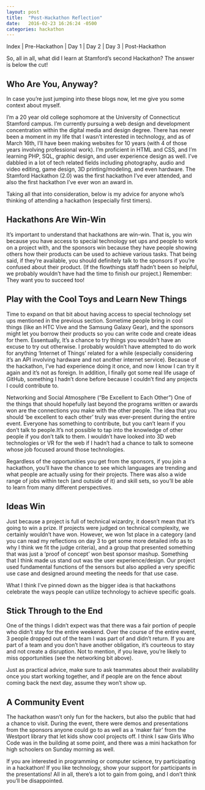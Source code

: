 ```yaml
---
layout: post
title:  "Post-Hackathon Reflection"
date:   2016-02-23 16:26:24 -0500
categories: hackathon
---
```

Index | Pre-Hackathon | Day 1 | Day 2 | Day 3 | Post-Hackathon

So, all in all, what did I learn at Stamford’s second Hackathon? The answer is below the cut!

## Who Are You, Anyway?
In case you’re just jumping into these blogs now, let me give you some context about myself.

I’m a 20 year old college sophomore at the University of Connecticut Stamford campus. I’m currently pursuing a web design and development concentration within the digital media and design degree. There has never been a moment in my life that I wasn’t interested in technology, and as of March 16th, I’ll have been making websites for 10 years (with 4 of those years involving professional work). I’m proficient in HTML and CSS, and I’m learning PHP, SQL, graphic design, and user experience design as well. I’ve dabbled in a lot of tech related fields including photography, audio and video editing, game design, 3D printing/modeling, and even hardware. The Stamford Hackathon (2.0) was the first hackathon I’ve ever attended, and also the first hackathon I’ve ever won an award in.

Taking all that into consideration, below is my advice for anyone who’s thinking of attending a hackathon (especially first timers).

## Hackathons Are Win-Win
It’s important to understand that hackathons are win-win. That is, you win because you have access to special technology set ups and people to work on a project with, and the sponsors win because they have people showing others how their products can be used to achieve various tasks. That being said, if they’re available, you should definitely talk to the sponsors if you’re confused about their product. (If the flowthings staff hadn’t been so helpful, we probably wouldn’t have had the time to finish our project.) Remember: They want you to succeed too!

## Play with the Cool Toys and Learn New Things
Time to expand on that bit about having access to special technology set ups mentioned in the previous section. Sometime people bring in cool things (like an HTC Vive and the Samsung Galaxy Gear), and the sponsors might let you borrow their products so you can write code and create ideas for them. Essentually, It’s a chance to try things you wouldn’t have an excuse to try out otherwise. I probably wouldn’t have attempted to do work for anything ‘Internet of Things’ related for a while (especially considering it’s an API involving hardware and not another internet service). Because of the hackathon, I’ve had experience doing it once, and now I know I can try it again and it’s not as foreign. In addition, I finally got some real life usage of GitHub, something I hadn’t done before because I couldn’t find any projects I could contribute to.

Networking and Social Atmosphere (“Be Excellent to Each Other”)
One of the things that should hopefully last beyond the programs written or awards won are the connections you make with the other people. The idea that you should ‘be excellent to each other’ truly was ever-present during the entire event. Everyone has something to contribute, but you can’t learn if you don’t talk to people.It’s not possible to tap into the knowledge of other people if you don’t talk to them. I wouldn’t have looked into 3D web technologies or VR for the web if I hadn’t had a chance to talk to someone whose job focused around those technologies.

Regardless of the opportunities you get from the sponsors, if you join a hackathon, you’ll have the chance to see which languages are trending and what people are actually using for their projects. There was also a wide range of jobs within tech (and outside of it) and skill sets, so you’ll be able to learn from many different perspectives.

## Ideas Win
Just because a project is full of technical wizardry, it doesn’t mean that it’s going to win a prize. If projects were judged on technical complexity, we certainly wouldn’t have won. However, we won 1st place in a category (and you can read my reflections on day 3 to get some more detailed info as to why I think we fit the judge criteria), and a group that presented something that was just a ‘proof of concept’ won best sponsor mashup. Something that I think made us stand out was the user experience/design. Our project used fundamental functions of the sensors but also applied a very specific use case and designed around meeting the needs for that use case.

What I think I’ve pinned down as the bigger idea is that hackathons celebrate the ways people can utilize technology to achieve specific goals.

## Stick Through to the End
One of the things I didn’t expect was that there was a fair portion of people who didn’t stay for the entire weekend. Over the course of the entire event, 3 people dropped out of the team I was part of and didn’t return. If you are part of a team and you don’t have another obligation, it’s courteous to stay and not create a disruption. Not to mention, if you leave, you’re likely to miss opportunities (see the networking bit above).

Just as practical advice, make sure to ask teammates about their availability once you start working together, and if people are on the fence about coming back the next day, assume they won’t show up.

## A Community Event
The hackathon wasn’t only fun for the hackers, but also the public that had a chance to visit. During the event, there were demos and presentations from the sponsors anyone could go to as well as a ‘maker fair’ from the Westport library that let kids show cool projects off. I think I saw Girls Who Code was in the building at some point, and there was a mini hackathon for high schoolers on Sunday morning as well.

If you are interested in programming or computer science, try participating in a hackathon! If you like technology, show your support for participants in the presentations! All in all, there’s a lot to gain from going, and I don’t think you’ll be disappointed.

